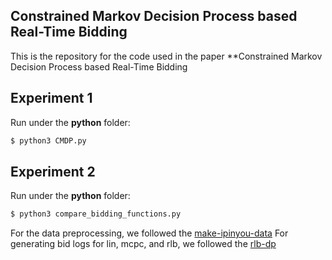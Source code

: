 ## Constrained Markov Decision Process based Real-Time Bidding
This is the repository for the code used in the paper **Constrained Markov Decision Process based Real-Time Bidding 

## Experiment 1
Run under the **python** folder:
```bash
$ python3 CMDP.py
```

## Experiment 2
Run under the **python** folder:
```bash
$ python3 compare_bidding_functions.py
```

For the data preprocessing, we followed the [make-ipinyou-data](https://github.com/wnzhang/make-ipinyou-data "make-ipinyou-data")
For generating bid logs for lin, mcpc, and rlb, we followed the [rlb-dp](https://github.com/han-cai/rlb-dp/blob/master/README.md)

